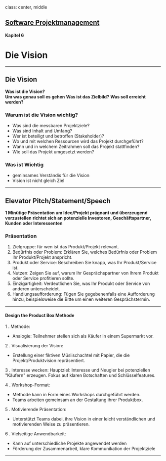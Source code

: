 class: center, middle

## [Software Projektmanagement](index.html)

#### Kapitel 6

# Die Vision

---

## Die Vision
**Was ist die Vision?**     
**Um was genau soll es gehen**
**Was ist das Zielbild?**
**Was soll erreicht werden?**

### **Warum ist die Vision wichtig?**

- Was sind die messbaren Projektziele?
- Was sind Inhalt und Umfang?
- Wer ist beteiligt und betroffen (Stakeholder)?
- Wo und mit welchen Ressourcen wird das Projekt durchgeführt?
- Wann und in welchem Zeitrahmen soll das Projekt stattfinden?
- Wie soll das Projekt umgesetzt werden?

### Was ist Wichtig
- geminsames Verständis für die Vision
- Vision ist nicht gleich Ziel

---

## Elevator Pitch/Statement/Speech

**1 Minütige Präsentation um Idee/Projekt prägnant und überzeugend vorzustellen**
**richtet sich an potenzielle Investoren, Geschäftspartner, Kunden oder Interessenten**

### Präsentation
1. Zielgruppe: für wen ist das Produkt/Projekt relevant.
1. Bedürfnis oder Problem: Erklären Sie, welches Bedürfnis oder Problem Ihr Produkt/Projekt anspricht.
1. Produkt oder Service: Beschreiben Sie knapp, was Ihr Produkt/Service ist.
1. Nutzen: Zeigen Sie auf, warum Ihr Gesprächspartner von Ihrem Produkt oder Service profitieren sollte.
1. Einzigartigkeit: Verdeutlichen Sie, was Ihr Produkt oder Service von anderen unterscheidet.
1. Handlungsaufforderung: Fügen Sie gegebenenfalls eine Aufforderung hinzu, beispielsweise die Bitte um einen weiteren Gesprächstermin.


---

#### Design the Product Box Methode
1 . Methode:
- Analogie: Teilnehmer stellen sich als Käufer in einem Supermarkt vor.

2 . Visualisierung der Vision:
- Erstellung einer fiktiven Müslischachtel mit Papier, die die Projekt/Produktvision repräsentiert.

3 . Interesse wecken:
Hauptziel: Interesse und Neugier bei potenziellen "Käufern" erzeugen.
Fokus auf klaren Botschaften und Schlüsselfeatures.

4 . Workshop-Format:
- Methode kann in Form eines Workshops durchgeführt werden.
- Teams arbeiten gemeinsam an der Gestaltung ihrer Produktbox.

5 . Motivierende Präsentation:
- Unterstützt Teams dabei, ihre Vision in einer leicht verständlichen und motivierenden Weise zu präsentieren.

6 . Vielseitige Anwendbarkeit:
- Kann auf unterschiedliche Projekte angewendet werden
- Förderung der Zusammenarbeit, klare Kommunikation der Projektziele

---